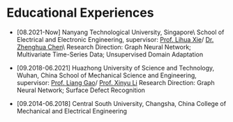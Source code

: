 Educational Experiences
======

- [08.2021-Now] Nanyang Technological University, Singapore\\
  School of Electrical and Electronic Engineering, supervisor: [Prof. Lihua Xie](https://dr.ntu.edu.sg/cris/rp/rp00784)/ [Dr. Zhenghua Chen](https://zhenghuantu.github.io/)\\
  Research Direction: Graph Neural Network; Multivariate Time-Series Data; Unsupervised Domain Adaptation

- [09.2018-06.2021] Huazhong University of Science and Technology, Wuhan, China
  School of Mechanical Science and Engineering, supervisor: [Prof. Liang Gao](http://faculty.hust.edu.cn/gaoliang/zh_CN/index/1704565/list/index.htm)/ [Prof. Xinyu Li](http://mse.hust.edu.cn/info/1143/1379.htm)
  Research Direction: Graph Neural Network; Surface Defect Recognition

- [09.2014-06.2018] Central South University, Changsha, China
  College of Mechanical and Electrical Engineering
